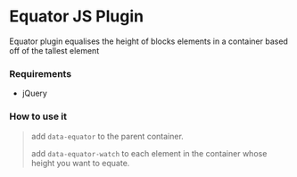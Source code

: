 # Equator JS Plugin
Equator plugin equalises the height of blocks elements in a container based off of the tallest element

### Requirements
+ jQuery

### How to use it

> add `data-equator` to the parent container.
>
> add `data-equator-watch` to each element in the container whose height you want to equate.
